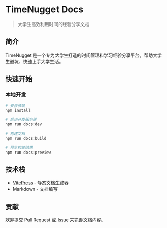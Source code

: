 # TimeNugget Docs

> 大学生高效利用时间的经验分享文档

## 简介

TimeNugget 是一个专为大学生打造的时间管理和学习经验分享平台，帮助大学生避坑、快速上手大学生活。

## 快速开始

### 本地开发

```bash
# 安装依赖
npm install

# 启动开发服务器
npm run docs:dev

# 构建文档
npm run docs:build

# 预览构建结果
npm run docs:preview
```

## 技术栈

- [VitePress](https://vitepress.dev/) - 静态文档生成器
- Markdown - 文档编写

## 贡献

欢迎提交 Pull Request 或 Issue 来完善文档内容。
